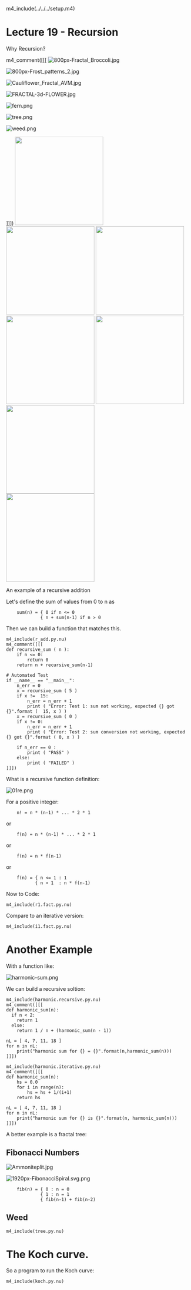 
m4_include(../../../setup.m4)

# Lecture 19 - Recursion

Why Recursion?

m4_comment([[[
![800px-Fractal_Broccoli.jpg](800px-Fractal_Broccoli.jpg)

![800px-Frost_patterns_2.jpg](800px-Frost_patterns_2.jpg)


![Cauliflower_Fractal_AVM.jpg](Cauliflower_Fractal_AVM.jpg)

![FRACTAL-3d-FLOWER.jpg](FRACTAL-3d-FLOWER.jpg)

![fern.png](fern.png)

![tree.png](tree.png)

![weed.png](weed.png)


<div class="pagebreak"></div>
]]])

<img src="800px-Fractal_Broccoli.jpg" height="240">
<img src="800px-Frost_patterns_2.jpg" height="240">
<img src="Cauliflower_Fractal_AVM.jpg" height="240"> <br>
<img src="FRACTAL-3d-FLOWER.jpg" height="240"> 
<img src="fern.png" height="240">
<img src="tree.png" height="240"> <br>
<img src="weed.png" height="240">

<div class="pagebreak"></div>

An example of a recursive addition

Let's define the sum of values from 0 to n as

```
    sum(n) = { 0 if n <= 0
             { n + sum(n-1) if n > 0
```

Then we can build a function that matches this.

```
m4_include(r_add.py.nu)
m4_comment([[[
def recursive_sum ( n ):
    if n <= 0:
        return 0
    return n + recursive_sum(n-1)

# Automated Test
if __name__ == "__main__":
    n_err = 0
    x = recursive_sum ( 5 )
    if x !=  15:
        n_err = n_err + 1
        print ( "Error: Test 1: sum not working, expected {} got {}".format (  15, x ) )
    x = recursive_sum ( 0 )
    if x != 0:
        n_err = n_err + 1
        print ( "Error: Test 2: sum conversion not working, expected {} got {}".format ( 0, x ) )

    if n_err == 0 :
        print ( "PASS" )
    else:
        print ( "FAILED" )
]]])
```


What is a recursive function definition:

![01re.png](01re.png)

For a positive integer:

```
    n! = n * (n-1) * ... * 2 * 1
```

or

```
    f(n) = n * (n-1) * ... * 2 * 1
```

or

```
    f(n) = n * f(n-1)
```

or

```
    f(n) = { n <= 1 : 1
           { n > 1  : n * f(n-1)
```

Now to Code:

```
m4_include(r1.fact.py.nu)
```

Compare to an iterative version:


```
m4_include(i1.fact.py.nu)
```


# Another  Example 

With a function like:

![harmonic-sum.png](harmonic-sum.png)

We can build a recursive soltion:

```
m4_include(harmonic.recursive.py.nu)
m4_comment([[[
def harmonic_sum(n):
  if n < 2:
    return 1
  else:
    return 1 / n + (harmonic_sum(n - 1))
    
nL = [ 4, 7, 11, 18 ]
for n in nL:
    print("harmonic sum for {} = {}".format(n,harmonic_sum(n)))
]]])
```

```
m4_include(harmonic.iterative.py.nu)
m4_comment([[[
def harmonic_sum(n):
    hs = 0.0
    for i in range(n):
        hs = hs + 1/(i+1)
    return hs
 
nL = [ 4, 7, 11, 18 ]
for n in nL:
    print("harmonic sum for {} is {}".format(n, harmonic_sum(n)))
]]])
```













A better example is a fractal tree:


## Fibonacci Numbers

![Ammoniteplit.jpg](Ammoniteplit.jpg)

![1920px-FibonacciSpiral.svg.png](1920px-FibonacciSpiral.svg.png)

```
    fib(n) = { 0 : n = 0
             { 1 : n = 1
             { fib(n-1) + fib(n-2)
```


<div class="pagebreak"></div>

## Weed



```
m4_include(tree.py.nu)
```

<div class="pagebreak"></div>

# The Koch curve.

So a program to run the Koch curve:

```
m4_include(koch.py.nu)
```



